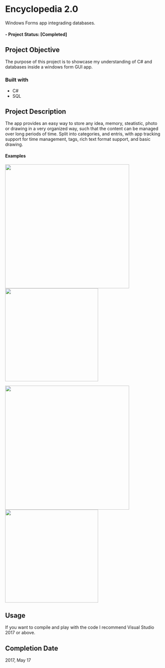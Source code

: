 # Encyclopedia 2.0
Windows Forms app integrading databases.

#### - Project Status: [Completed]
## Project Objective
The purpose of this project is to showcase my understanding of C# and databases inside a windows form GUI app.

### Built with
  * C#
  * SQL
  
## Project Description
The app provides an easy way to store any idea, memory, steatistic, photo or drawing in a very organized way, such that the content can be managed over long periods of time.
Split into categories, and entris, with app tracking support for time management, tags, rich text format support, and basic drawing.

#### Examples
<img src="https://i.imgur.com/6MgZL5D.png" width="400"> <img src="https://i.imgur.com/iFlir0s.png" width="300"> 

<img src="https://i.imgur.com/zKcWWsi.png" width="400"> <img src="https://i.imgur.com/Df9AtTW.png" width="300">  

## Usage
If you want to compile and play with the code I recommend Visual Studio 2017 or above.

## Completion Date
2017, May 17

